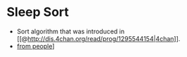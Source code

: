 # Sleep Sort 
* Sort algorithm that was introduced in [[@http://dis.4chan.org/read/prog/1295544154|4chan]].
* [from people]([@http://togetter.com/li/137698|Reactions)]